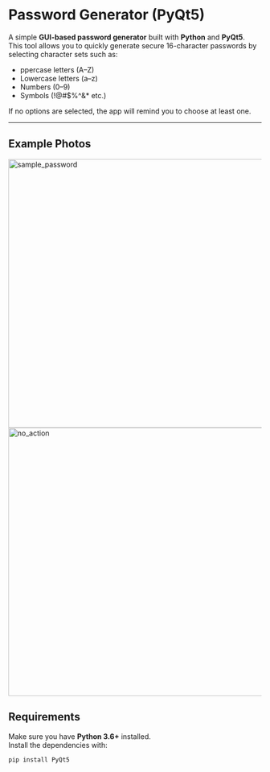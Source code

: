 # Password Generator (PyQt5)

A simple **GUI-based password generator** built with **Python** and **PyQt5**.  
This tool allows you to quickly generate secure 16-character passwords by selecting character sets such as:

- ppercase letters (A–Z)  
- Lowercase letters (a–z)  
- Numbers (0–9)  
- Symbols (!@#$%^&* etc.)  

If no options are selected, the app will remind you to choose at least one.

---
## Example Photos

<img width="506" height="534" alt="sample_password" src="https://github.com/user-attachments/assets/77ef464c-7ad7-421e-be4c-f5bc6b02c94f" />
<img width="506" height="533" alt="no_action" src="https://github.com/user-attachments/assets/34f1cdc9-2a0f-46f9-9483-b8e58776fef7" />

## Requirements

Make sure you have **Python 3.6+** installed.  
Install the dependencies with:

```bash
pip install PyQt5

